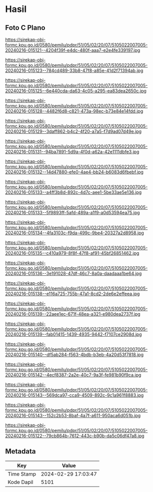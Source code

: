 # Hasil

## Foto C Plano

https://sirekap-obj-formc.kpu.go.id/0580/pemilu/pdpr/51/05/02/20/07/5105022007005-20240216-015121--4204f39f-e4dc-480f-aaa7-e2e4fe339197.jpg

https://sirekap-obj-formc.kpu.go.id/0580/pemilu/pdpr/51/05/02/20/07/5105022007005-20240216-015123--784cd489-33b8-47f8-a85e-41d2f71394ab.jpg

https://sirekap-obj-formc.kpu.go.id/0580/pemilu/pdpr/51/05/02/20/07/5105022007005-20240216-015125--6e440cda-da63-4c05-a295-ea83dea2650c.jpg

https://sirekap-obj-formc.kpu.go.id/0580/pemilu/pdpr/51/05/02/20/07/5105022007005-20240216-015128--4482f6d8-c821-473a-98ec-b73e84e14fdd.jpg

https://sirekap-obj-formc.kpu.go.id/0580/pemilu/pdpr/51/05/02/20/07/5105022007005-20240216-015129--3daff862-b4c2-4f20-a7a5-f7d9ad07d49e.jpg

https://sirekap-obj-formc.kpu.go.id/0580/pemilu/pdpr/51/05/02/20/07/5105022007005-20240216-015131--94ba7891-5d9a-4f0d-a62a-42e1111dbfe3.jpg

https://sirekap-obj-formc.kpu.go.id/0580/pemilu/pdpr/51/05/02/20/07/5105022007005-20240216-015132--14d47880-efe0-4ae4-bb24-b6083d6fbebf.jpg

https://sirekap-obj-formc.kpu.go.id/0580/pemilu/pdpr/51/05/02/20/07/5105022007005-20240216-015133--a4ff3b8d-892c-4d7c-aee1-5be33ae5e136.jpg

https://sirekap-obj-formc.kpu.go.id/0580/pemilu/pdpr/51/05/02/20/07/5105022007005-20240216-015133--5f9893ff-5afd-489a-a1f9-a0d53594ea75.jpg

https://sirekap-obj-formc.kpu.go.id/0580/pemilu/pdpr/51/05/02/20/07/5105022007005-20240216-015134--4fa3103c-f9da-499c-9be4-20327a2d8958.jpg

https://sirekap-obj-formc.kpu.go.id/0580/pemilu/pdpr/51/05/02/20/07/5105022007005-20240216-015135--c410a979-8f8f-47f8-af91-45bf26851462.jpg

https://sirekap-obj-formc.kpu.go.id/0580/pemilu/pdpr/51/05/02/20/07/5105022007005-20240216-015136--3e191028-47df-46c7-8a0a-daadaaa1be64.jpg

https://sirekap-obj-formc.kpu.go.id/0580/pemilu/pdpr/51/05/02/20/07/5105022007005-20240216-015138--e116a725-755b-47a1-8cd2-2de6e2effeea.jpg

https://sirekap-obj-formc.kpu.go.id/0580/pemilu/pdpr/51/05/02/20/07/5105022007005-20240216-015139--22aee1ec-671f-48ea-a321-e980dea2737f.jpg

https://sirekap-obj-formc.kpu.go.id/0580/pemilu/pdpr/51/05/02/20/07/5105022007005-20240216-015139--fab01415-1439-4935-9442-f7107ce2908d.jpg

https://sirekap-obj-formc.kpu.go.id/0580/pemilu/pdpr/51/05/02/20/07/5105022007005-20240216-015140--df5ab284-f563-4bdb-b3eb-4a20d53f7818.jpg

https://sirekap-obj-formc.kpu.go.id/0580/pemilu/pdpr/51/05/02/20/07/5105022007005-20240216-015142--4ecf8387-2a2e-40c7-9a3f-fe981b90f9ca.jpg

https://sirekap-obj-formc.kpu.go.id/0580/pemilu/pdpr/51/05/02/20/07/5105022007005-20240216-015143--569dca97-cca9-4509-892c-9c1a961f8883.jpg

https://sirekap-obj-formc.kpu.go.id/0580/pemilu/pdpr/51/05/02/20/07/5105022007005-20240216-015143--152c2b53-8baf-4a7f-a611-950aca6d051b.jpg

https://sirekap-obj-formc.kpu.go.id/0580/pemilu/pdpr/51/05/02/20/07/5105022007005-20240216-015122--79cb864b-7612-443c-b90b-da5c06df47a8.jpg


## Metadata

| Key        | Value               |
| ---------- | ------------------- |
| Time Stamp | 2024-02-29 17:03:47 |
| Kode Dapil | 5101                |



